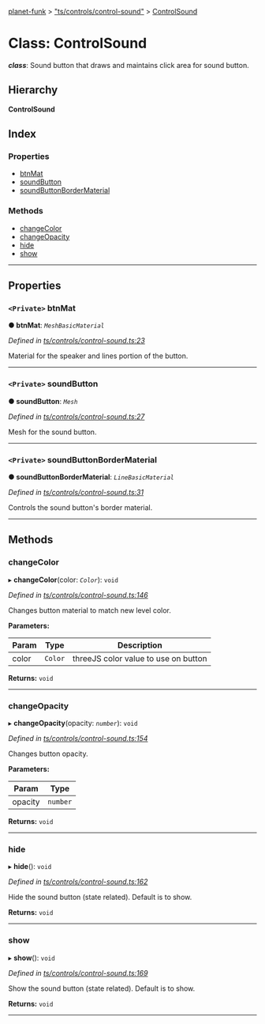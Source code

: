 [planet-funk](../README.md) > ["ts/controls/control-sound"](../modules/_ts_controls_control_sound_.md) > [ControlSound](../classes/_ts_controls_control_sound_.controlsound.md)

# Class: ControlSound

*__class__*: Sound button that draws and maintains click area for sound button.

## Hierarchy

**ControlSound**

## Index

### Properties

* [btnMat](_ts_controls_control_sound_.controlsound.md#btnmat)
* [soundButton](_ts_controls_control_sound_.controlsound.md#soundbutton)
* [soundButtonBorderMaterial](_ts_controls_control_sound_.controlsound.md#soundbuttonbordermaterial)

### Methods

* [changeColor](_ts_controls_control_sound_.controlsound.md#changecolor)
* [changeOpacity](_ts_controls_control_sound_.controlsound.md#changeopacity)
* [hide](_ts_controls_control_sound_.controlsound.md#hide)
* [show](_ts_controls_control_sound_.controlsound.md#show)

---

## Properties

<a id="btnmat"></a>

### `<Private>` btnMat

**● btnMat**: *`MeshBasicMaterial`*

*Defined in [ts/controls/control-sound.ts:23](https://github.com/WilliamRADFunk/planet-funk/blob/c8b9539/src/ts/controls/control-sound.ts#L23)*

Material for the speaker and lines portion of the button.

___
<a id="soundbutton"></a>

### `<Private>` soundButton

**● soundButton**: *`Mesh`*

*Defined in [ts/controls/control-sound.ts:27](https://github.com/WilliamRADFunk/planet-funk/blob/c8b9539/src/ts/controls/control-sound.ts#L27)*

Mesh for the sound button.

___
<a id="soundbuttonbordermaterial"></a>

### `<Private>` soundButtonBorderMaterial

**● soundButtonBorderMaterial**: *`LineBasicMaterial`*

*Defined in [ts/controls/control-sound.ts:31](https://github.com/WilliamRADFunk/planet-funk/blob/c8b9539/src/ts/controls/control-sound.ts#L31)*

Controls the sound button's border material.

___

## Methods

<a id="changecolor"></a>

###  changeColor

▸ **changeColor**(color: *`Color`*): `void`

*Defined in [ts/controls/control-sound.ts:146](https://github.com/WilliamRADFunk/planet-funk/blob/c8b9539/src/ts/controls/control-sound.ts#L146)*

Changes button material to match new level color.

**Parameters:**

| Param | Type | Description |
| ------ | ------ | ------ |
| color | `Color` |  threeJS color value to use on button |

**Returns:** `void`

___
<a id="changeopacity"></a>

###  changeOpacity

▸ **changeOpacity**(opacity: *`number`*): `void`

*Defined in [ts/controls/control-sound.ts:154](https://github.com/WilliamRADFunk/planet-funk/blob/c8b9539/src/ts/controls/control-sound.ts#L154)*

Changes button opacity.

**Parameters:**

| Param | Type |
| ------ | ------ |
| opacity | `number` |

**Returns:** `void`

___
<a id="hide"></a>

###  hide

▸ **hide**(): `void`

*Defined in [ts/controls/control-sound.ts:162](https://github.com/WilliamRADFunk/planet-funk/blob/c8b9539/src/ts/controls/control-sound.ts#L162)*

Hide the sound button (state related). Default is to show.

**Returns:** `void`

___
<a id="show"></a>

###  show

▸ **show**(): `void`

*Defined in [ts/controls/control-sound.ts:169](https://github.com/WilliamRADFunk/planet-funk/blob/c8b9539/src/ts/controls/control-sound.ts#L169)*

Show the sound button (state related). Default is to show.

**Returns:** `void`

___

